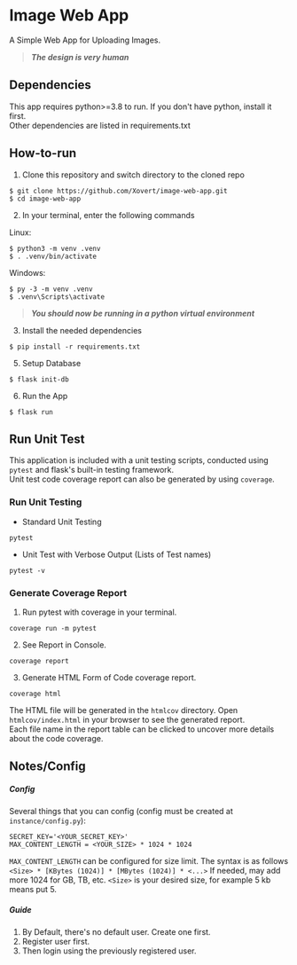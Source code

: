 # Image Web App

A Simple Web App for Uploading Images.  
> ***The design is very human***

## Dependencies

This app requires python>=3.8 to run. If you don't have python, install it first.  
Other dependencies are listed in requirements.txt

## How-to-run

1. Clone this repository and switch directory to the cloned repo
```console
$ git clone https://github.com/Xovert/image-web-app.git
$ cd image-web-app
```

2. In your terminal, enter the following commands

Linux:
```console
$ python3 -m venv .venv
$ . .venv/bin/activate
```
Windows:
```console
$ py -3 -m venv .venv
$ .venv\Scripts\activate
```
> ***You should now be running in a python virtual environment***

3. Install the needed dependencies
```console
$ pip install -r requirements.txt
```

5. Setup Database
```console
$ flask init-db
```

6. Run the App
```console
$ flask run 
```

## Run Unit Test
This application is included with a unit testing scripts, conducted using `pytest` and flask's built-in testing framework.  
Unit test code coverage report can also be generated by using `coverage`.  

### Run Unit Testing
- Standard Unit Testing
```console
pytest
```
- Unit Test with Verbose Output (Lists of Test names)
```console
pytest -v
```

### Generate Coverage Report

1. Run pytest with coverage in your terminal.
```console
coverage run -m pytest
```

2. See Report in Console.
```console
coverage report
```

3. Generate HTML Form of Code coverage report.
```console
coverage html
```
The HTML file will be generated in the `htmlcov` directory. Open `htmlcov/index.html` in your browser to see the generated report.  
Each file name in the report table can be clicked to uncover more details about the code coverage.  

## Notes/Config

##### Config
Several things that you can config (config must be created at `instance/config.py`):
```
SECRET_KEY='<YOUR_SECRET_KEY>'
MAX_CONTENT_LENGTH = <YOUR_SIZE> * 1024 * 1024
```
`MAX_CONTENT_LENGTH` can be configured for size limit. The syntax is as follows
``` <Size> * [KBytes (1024)] * [MBytes (1024)] * <...> ```
If needed, may add more 1024 for GB, TB, etc.
`<Size>` is your desired size, for example 5 kb means put 5.

##### Guide
1. By Default, there's no default user. Create one first.
2. Register user first.
3. Then login using the previously registered user.
